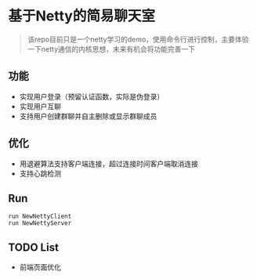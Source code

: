 # 基于Netty的简易聊天室
> 该repo目前只是一个netty学习的demo，使用命令行进行控制，主要体验一下netty通信的内核思想，未来有机会将功能完善一下



## 功能

+ 实现用户登录（预留认证函数，实际是伪登录）
+ 实现用户互聊
+ 支持用户创建群聊并自主删除或显示群聊成员



## 优化

+ 用退避算法支持客户端连接，超过连接时间客户端取消连接
+ 支持心跳检测



## Run

```shell
run NewNettyClient
run NewNettyServer
```



## TODO List

+ 前端页面优化